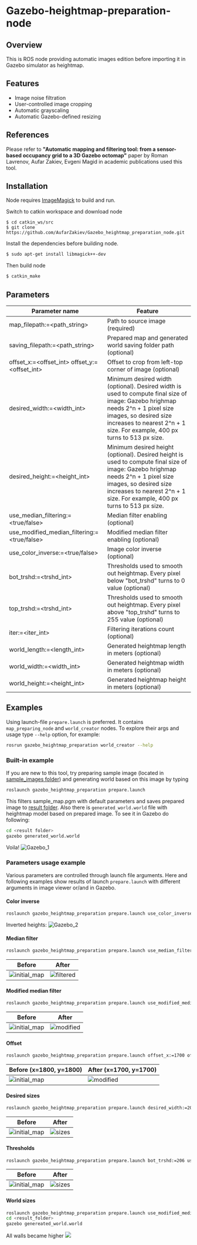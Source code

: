 # Gazebo-heightmap-preparation-node

## Overview

This is ROS node providing automatic images edition before importing it in Gazebo simulator as heightmap.

## Features

- Image noise filtration
- User-controlled image cropping
- Automatic grayscaling
- Automatic Gazebo-defined resizing

## References

Please refer to **"Automatic mapping and filtering tool: from a sensor-based occupancy grid to a 3D Gazebo octomap"** paper by Roman Lavrenov, Aufar Zakiev, Evgeni Magid in academic publications used this tool.

## Installation

Node requires [ImageMagick](https://www.imagemagick.org/script/index.php) to build and run.

Switch to catkin workspace and download node

```
$ cd catkin_ws/src
$ git clone https://github.com/AufarZakiev/Gazebo_heightmap_preparation_node.git
```

Install the dependencies before building node.

```sh
$ sudo apt-get install libmagick++-dev
```

Then build node

```sh
$ catkin_make
```

## Parameters

| Parameter name | Feature |
| ------ | ------ |
| map_filepath:=<path_string> | Path to source image (required) |
| saving_filepath:=<path_string> | Prepared map and generated world saving folder path (optional) |
| offset_x:=<offset_int> offset_y:=<offset_int> | Offset to crop from left-top corner of image (optional) |
| desired_width:=<width_int> | Minimum desired width (optional). Desired width is used to compute final size of image: Gazebo hrighmap needs 2^n + 1 pixel size images, so desired size increases to nearest 2^n + 1 size. For example, 400 px turns to 513 px size. |
| desired_height:=<height_int> | Minimum desired height (optional). Desired height is used to compute final size of image: Gazebo hrighmap needs 2^n + 1 pixel size images, so desired size increases to nearest 2^n + 1 size. For example, 400 px turns to 513 px size. |
| use_median_filtering:=<true/false> | Median filter enabling (optional) |
| use_modified_median_filtering:=<true/false> | Modified median filter enabling (optional) |
| use_color_inverse:=<true/false> | Image color inverse (optional) |
| bot_trshd:=<trshd_int> | Thresholds used to smooth out heightmap. Every pixel below "bot_trshd" turns to 0 value (optional) |
| top_trshd:=<trshd_int> | Thresholds used to smooth out heightmap. Every pixel above "top_trshd" turns to 255 value (optional) |
| iter:=<iter_int> | Filtering iterations count (optional) |
| world_length:=<length_int> | Generated heightmap length in meters (optional) |
| world_width:=<width_int> | Generated heightmap width in meters (optional) |
| world_height:=<height_int> | Generated heightmap height in meters (optional) |

## Examples

Using launch-file `prepare.launch` is preferred. It contains `map_preparing_node` and `world_creator` nodes. To explore their args and usage type `--help` option, for example:
```sh
rosrun gazebo_heightmap_preparation world_creator --help
```

### Built-in example

If you are new to this tool, try preparing sample image (located in [sample_images folder](https://github.com/AufarZakiev/Gazebo_heightmap_preparation_node/tree/master/launch/sample_images)) and generating world based on this image by typing
```sh
roslaunch gazebo_heightmap_preparation prepare.launch
```
This filters sample_map.pgm with default parameters and saves prepared image to [result folder](https://github.com/AufarZakiev/Gazebo_heightmap_preparation_node/tree/master/launch/sample_images/result). Also there is `generated_world.world` file with heightmap model based on prepared image. To see it in Gazebo do following:
```sh 
cd <result folder>
gazebo generated_world.world 
```
Voila!
![Gazebo_1](https://user-images.githubusercontent.com/5558521/32720122-a1b1bfb8-c873-11e7-8f25-6d6216ffa5e8.png)

### Parameters usage example

Various parameters are controlled through launch file arguments. Here and following examples show results of launch `prepare.launch` with different arguments in image viewer or/and in Gazebo.

#### Color inverse
```sh
roslaunch gazebo_heightmap_preparation prepare.launch use_color_inverse:=false
```
Inverted heights:
![Gazebo_2](https://user-images.githubusercontent.com/5558521/32825507-4f2532aa-c9f6-11e7-841c-048e72b2b70c.png)

#### Median filter
```sh
roslaunch gazebo_heightmap_preparation prepare.launch use_median_filtering:=false use_color_inverse:=false
```
| Before | After |
| ------ | ------ |
|![initial_map](https://user-images.githubusercontent.com/5558521/32825820-5ac67d0c-c9f7-11e7-967c-3b53b429f1e1.png) | ![filtered](https://user-images.githubusercontent.com/5558521/32825727-1222eeaa-c9f7-11e7-8f02-b41a9962655d.png) |

#### Modified median filter
```sh
roslaunch gazebo_heightmap_preparation prepare.launch use_modified_median_filtering:=true use_color_inverse:=false
```
| Before | After |
| ------ | ------ |
|![initial_map](https://user-images.githubusercontent.com/5558521/32825820-5ac67d0c-c9f7-11e7-967c-3b53b429f1e1.png)|![modified](https://user-images.githubusercontent.com/5558521/32825878-835c39d2-c9f7-11e7-8d76-e278258e3b6c.png)

#### Offset
```sh
roslaunch gazebo_heightmap_preparation prepare.launch offset_x:=1700 offset_x:=1700 use_color_inverse:=false
```
| Before (x=1800, y=1800) | After (x=1700, y=1700) |
| ------ | ------ |
|![initial_map](https://user-images.githubusercontent.com/5558521/32825820-5ac67d0c-c9f7-11e7-967c-3b53b429f1e1.png)|![modified](https://user-images.githubusercontent.com/5558521/32825952-b80aa02e-c9f7-11e7-84ba-6edbfd3e393b.png)

#### Desired sizes
```sh
roslaunch gazebo_heightmap_preparation prepare.launch desired_width:=200 desired_height:=200 use_color_inverse:=false
```
| Before | After |
| ------ | ------ |
|![initial_map](https://user-images.githubusercontent.com/5558521/32825820-5ac67d0c-c9f7-11e7-967c-3b53b429f1e1.png)|![sizes](https://user-images.githubusercontent.com/5558521/32826058-072852dc-c9f8-11e7-87e2-f1f595eb5594.png)

#### Thresholds
```sh
roslaunch gazebo_heightmap_preparation prepare.launch bot_trshd:=206 use_color_inverse:=false
```
| Before | After |
| ------ | ------ |
|![initial_map](https://user-images.githubusercontent.com/5558521/32825820-5ac67d0c-c9f7-11e7-967c-3b53b429f1e1.png)|![sizes](https://user-images.githubusercontent.com/5558521/32826260-c22c3b5c-c9f8-11e7-96df-3f478e5f8e9c.png)

#### World sizes
```sh
roslaunch gazebo_heightmap_preparation prepare.launch use_modified_median_filtering:=true use_color_inverse:=true world_height:=5
cd <result_folder>
gazebo genereated_world.world
```
All walls became higher
![](https://user-images.githubusercontent.com/5558521/32828808-3465bb96-ca01-11e7-8f16-029acb3a86ff.png)
